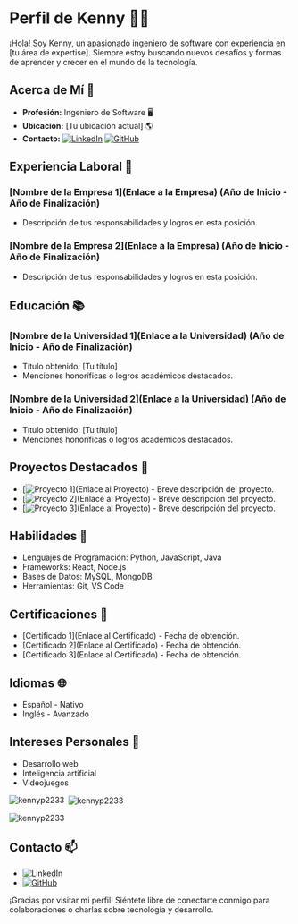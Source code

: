 # Perfil de Kenny 👨‍💻

¡Hola! Soy Kenny, un apasionado ingeniero de software con experiencia en [tu área de expertise]. Siempre estoy buscando nuevos desafíos y formas de aprender y crecer en el mundo de la tecnología.

## Acerca de Mí 🚀

- **Profesión:** Ingeniero de Software 🖥️
- **Ubicación:** [Tu ubicación actual] 🌎
- **Contacto:** [![LinkedIn](https://img.shields.io/badge/LinkedIn-Connect-blue)](https://www.linkedin.com/in/tu-perfil-de-linkedin) [![GitHub](https://img.shields.io/badge/GitHub-Follow-brightgreen)](https://github.com/tu-usuario-de-github)

## Experiencia Laboral 💼

### [Nombre de la Empresa 1](Enlace a la Empresa) (Año de Inicio - Año de Finalización)

- Descripción de tus responsabilidades y logros en esta posición.

### [Nombre de la Empresa 2](Enlace a la Empresa) (Año de Inicio - Año de Finalización)

- Descripción de tus responsabilidades y logros en esta posición.

## Educación 📚

### [Nombre de la Universidad 1](Enlace a la Universidad) (Año de Inicio - Año de Finalización)

- Título obtenido: [Tu título]
- Menciones honoríficas o logros académicos destacados.

### [Nombre de la Universidad 2](Enlace a la Universidad) (Año de Inicio - Año de Finalización)

- Título obtenido: [Tu título]
- Menciones honoríficas o logros académicos destacados.

## Proyectos Destacados 🚀

- [![Proyecto 1](https://img.shields.io/badge/Proyecto%201-Ver%20en%20GitHub-brightgreen)](Enlace al Proyecto) - Breve descripción del proyecto.
- [![Proyecto 2](https://img.shields.io/badge/Proyecto%202-Ver%20en%20GitHub-brightgreen)](Enlace al Proyecto) - Breve descripción del proyecto.
- [![Proyecto 3](https://img.shields.io/badge/Proyecto%203-Ver%20en%20GitHub-brightgreen)](Enlace al Proyecto) - Breve descripción del proyecto.

## Habilidades 🔧

- Lenguajes de Programación: Python, JavaScript, Java
- Frameworks: React, Node.js
- Bases de Datos: MySQL, MongoDB
- Herramientas: Git, VS Code

## Certificaciones 📜

- [Certificado 1](Enlace al Certificado) - Fecha de obtención.
- [Certificado 2](Enlace al Certificado) - Fecha de obtención.
- [Certificado 3](Enlace al Certificado) - Fecha de obtención.

## Idiomas 🌐

- Español - Nativo
- Inglés - Avanzado

## Intereses Personales 🌟

- Desarrollo web
- Inteligencia artificial
- Videojuegos
 
<p><img align="left" src="https://github-readme-stats.vercel.app/api/top-langs?username=padimaster&show_icons=true&locale=en&layout=compact" alt="kennyp2233" /></p>

<p>&nbsp;<img align="center" src="https://github-readme-stats.vercel.app/api?username=padimaster&show_icons=true&locale=en" alt="kennyp2233" /></p>

<p><img align="center" src="https://github-readme-streak-stats.herokuapp.com/?user=padimaster&" alt="kennyp2233" /></p>

## Contacto 📫

- [![LinkedIn](https://img.shields.io/badge/LinkedIn-Connect-blue)](https://www.linkedin.com/in/tu-perfil-de-linkedin)
- [![GitHub](https://img.shields.io/badge/GitHub-Follow-brightgreen)](https://github.com/tu-usuario-de-github)

¡Gracias por visitar mi perfil! Siéntete libre de conectarte conmigo para colaboraciones o charlas sobre tecnología y desarrollo.
